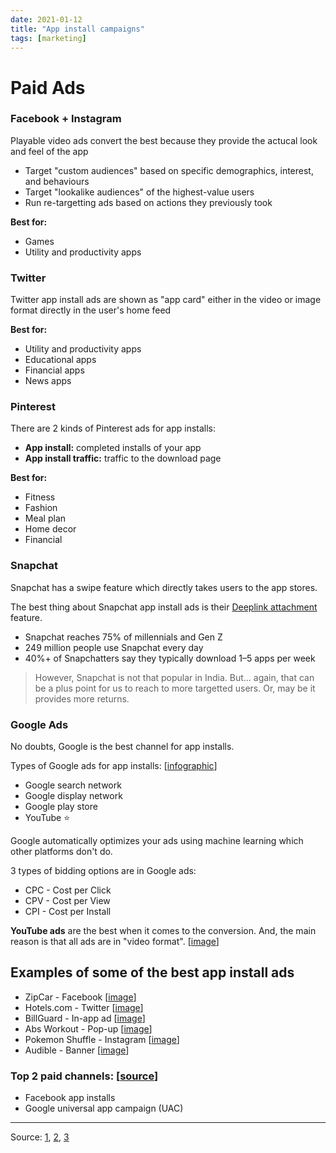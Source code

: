 ```yaml
---
date: 2021-01-12
title: "App install campaigns"
tags: [marketing]
---
```


# Paid Ads


### Facebook + Instagram

Playable video ads convert the best because they provide the actucal look and feel of the app

- Target "custom audiences" based on specific demographics, interest, and behaviours
- Target "lookalike audiences" of the highest-value users
- Run re-targetting ads based on actions they previously took

**Best for:**

- Games
- Utility and productivity apps

### Twitter

Twitter app install ads are shown as "app card" either in the video or image format directly in the user's home feed

**Best for:**

- Utility and productivity apps
- Educational apps
- Financial apps
- News apps

### Pinterest

There are 2 kinds of Pinterest ads for app installs:

- **App install:** completed installs of your app
- **App install traffic:** traffic to the download page

**Best for:**

- Fitness
- Fashion
- Meal plan
- Home decor
- Financial

### Snapchat

Snapchat has a swipe feature which directly takes users to the app stores.

The best thing about Snapchat app install ads is their [Deeplink attachment](https://forbusiness.snapchat.com/blog/introducing-even-better-app-ads/) feature.

- Snapchat reaches 75% of millennials and Gen Z
- 249 million people use Snapchat every day
- 40%+ of Snapchatters say they typically download 1–5 apps per week

> However, Snapchat is not that popular in India. But... again, that can be a plus point for us to reach to more targetted users. Or, may be it provides more returns.

### Google Ads

No doubts, Google is the best channel for app installs.

Types of Google ads for app installs: [[infographic](https://storage.googleapis.com/website-production/uploads/2019/01/google-app-install.jpg)]

- Google search network
- Google display network
- Google play store
- YouTube ⭐

Google automatically optimizes your ads using machine learning which other platforms don't do.

3 types of bidding options are in Google ads:

- CPC - Cost per Click
- CPV - Cost per View
- CPI - Cost per Install

**YouTube ads** are the best when it comes to the conversion. And, the main reason is that all ads are in "video format". [[image](https://storage.googleapis.com/website-production/uploads/2019/01/youtube-app-install.png)]

## Examples of some of the best app install ads

- ZipCar - Facebook [[image](https://uplandsoftware.com/localytics/wp-content/uploads/sites/45/2020/06/zipcar-app-ad.png)]
- Hotels.com - Twitter [[image](https://uplandsoftware.com/localytics/wp-content/uploads/sites/45/2020/06/hotels-app-ad.png)]
- BillGuard - In-app ad [[image](https://uplandsoftware.com/localytics/wp-content/uploads/sites/45/2020/06/slickdeals-app-ad.png)]
- Abs Workout - Pop-up [[image](https://uplandsoftware.com/localytics/wp-content/uploads/sites/45/2020/06/abs-workout-app-ad.png)]
- Pokemon Shuffle - Instagram [[image](https://uplandsoftware.com/localytics/wp-content/uploads/sites/45/2020/06/pokemon-app-ad.png)]
- Audible - Banner [[image](https://uplandsoftware.com/localytics/wp-content/uploads/sites/45/2020/06/audible-app-ad.png)]


### Top 2 paid channels: [[source](https://1yjmqg26uh9k15zq0o1pderc-wpengine.netdna-ssl.com/wp-content/uploads/2019/03/UA-top-channels-1-768x797.png)]

- Facebook app installs
- Google universal app campaign (UAC)

---

Source: [1](https://instapage.com/blog/app-install), [2](https://uplandsoftware.com/localytics/resources/blog/app-install-ads/), [3](https://blog.branch.io/how-to-run-a-successful-app-install-ad-campaign/)